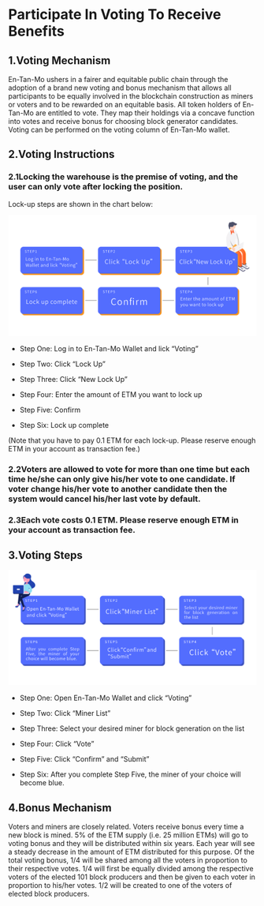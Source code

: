 # Participate In Voting To Receive Benefits

## 1.Voting Mechanism

En-Tan-Mo ushers in a fairer and equitable public chain through the adoption of a brand new voting and bonus mechanism that allows all participants to be equally involved in the blockchain construction as miners or voters and to be rewarded on an equitable basis.
All token holders of En-Tan-Mo are entitled to vote. They map their holdings via a concave function into votes and receive bonus for choosing block generator candidates.
Voting can be performed on the voting column of En-Tan-Mo wallet.

## 2.Voting Instructions

### 2.1Locking the warehouse is the premise of voting, and the user can only vote after locking the position.

Lock-up steps are shown in the chart below:

<img src="/images/intro/vote01_en.png" >

- Step One: Log in to En-Tan-Mo Wallet and lick “Voting”

- Step Two: Click “Lock Up”

- Step Three: Click “New Lock Up”

- Step Four: Enter the amount of ETM you want to lock up

- Step Five: Confirm

- Step Six: Lock up complete

(Note that you have to pay 0.1 ETM for each lock-up. Please reserve enough ETM in your account as transaction fee.)

### 2.2Voters are allowed to vote for more than one time but each time he/she can only give his/her vote to one candidate. If voter change his/her vote to another candidate then the system would cancel his/her last vote by default.

### 2.3Each vote costs 0.1 ETM. Please reserve enough ETM in your account as transaction fee.

## 3.Voting Steps

<img src="/images/intro/vote02_en.png" style="width:1200px">

- Step One: Open En-Tan-Mo Wallet and click “Voting”

- Step Two: Click “Miner List”

- Step Three: Select your desired miner for block generation on the list

- Step Four: Click “Vote”

- Step Five: Click “Confirm” and “Submit”

- Step Six: After you complete Step Five, the miner of your choice will become blue.

## 4.Bonus Mechanism

Voters and miners are closely related. Voters receive bonus every time a new block is mined. 5% of the ETM supply (i.e. 25 million ETMs) will go to voting bonus and they will be distributed within six years. Each year will see a steady decrease in the amount of ETM distributed for this purpose. Of the total voting bonus, 1/4 will be shared among all the voters in proportion to their respective votes. 1/4 will first be equally divided among the respective voters of the elected 101 block producers and then be given to each voter in proportion to his/her votes. 1/2 will be created to one of the voters of elected block producers.
